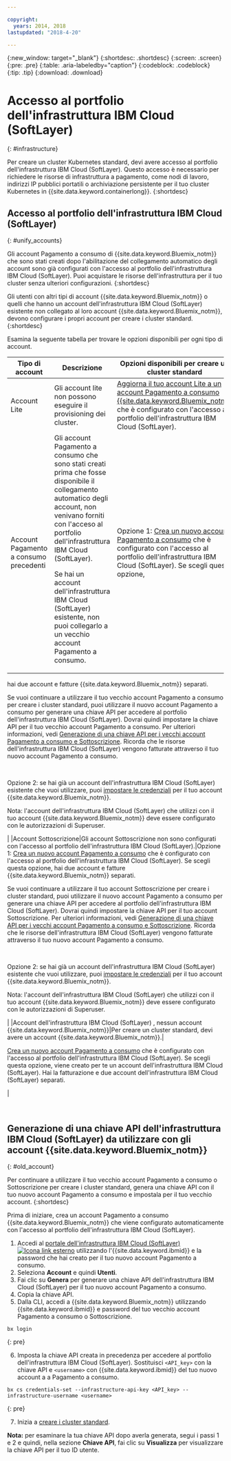 ```yaml
---

copyright:
  years: 2014, 2018
lastupdated: "2018-4-20"

---
```


{:new_window: target="_blank"}
{:shortdesc: .shortdesc}
{:screen: .screen}
{:pre: .pre}
{:table: .aria-labeledby="caption"}
{:codeblock: .codeblock}
{:tip: .tip}
{:download: .download}


# Accesso al portfolio dell'infrastruttura IBM Cloud (SoftLayer)
{: #infrastructure}

Per creare un cluster Kubernetes standard, devi avere accesso al portfolio dell'infrastruttura IBM Cloud (SoftLayer). Questo accesso è necessario per richiedere le risorse di infrastruttura a pagamento, come nodi di lavoro, indirizzi IP pubblici portatili o archiviazione persistente per il tuo cluster Kubernetes in {{site.data.keyword.containerlong}}.
{:shortdesc}

## Accesso al portfolio dell'infrastruttura IBM Cloud (SoftLayer)
{: #unify_accounts}

Gli account Pagamento a consumo di {{site.data.keyword.Bluemix_notm}} che sono stati creati dopo l'abilitazione del collegamento automatico degli account sono già configurati con l'accesso al portfolio dell'infrastruttura IBM Cloud (SoftLayer). Puoi acquistare le risorse dell'infrastruttura per il tuo cluster senza ulteriori configurazioni.
{:shortdesc}

Gli utenti con altri tipi di account {{site.data.keyword.Bluemix_notm}} o quelli che hanno un account dell'infrastruttura IBM Cloud (SoftLayer) esistente non collegato al loro account {{site.data.keyword.Bluemix_notm}}, devono configurare i propri account per creare i cluster standard.
{:shortdesc}

Esamina la seguente tabella per trovare le opzioni disponibili per ogni tipo di account.

|Tipo di account|Descrizione|Opzioni disponibili per creare un cluster standard|
|------------|-----------|----------------------------------------------|
|Account Lite|Gli account lite non possono eseguire il provisioning dei cluster.|[Aggiorna il tuo account Lite a un account Pagamento a consumo {{site.data.keyword.Bluemix_notm}}](/docs/account/index.html#billableacts) che è configurato con l'accesso al portfolio dell'infrastruttura IBM Cloud (SoftLayer).|
|Account Pagamento a consumo precedenti|Gli account Pagamento a consumo che sono stati creati prima che fosse disponibile il collegamento automatico degli account, non venivano forniti con l'acceso al portfolio dell'infrastruttura IBM Cloud (SoftLayer).<p>Se hai un account dell'infrastruttura IBM Cloud (SoftLayer) esistente, non puoi collegarlo a un vecchio account Pagamento a consumo.</p>|Opzione 1: [Crea un nuovo account Pagamento a consumo](/docs/account/index.html#billableacts) che è configurato con l'accesso al portfolio dell'infrastruttura IBM Cloud (SoftLayer). Se scegli questa opzione,
hai due account e fatture {{site.data.keyword.Bluemix_notm}}
separati.<p>Se vuoi continuare a utilizzare il tuo vecchio account Pagamento a consumo per creare i cluster standard, puoi utilizzare il nuovo account Pagamento a consumo per generare una chiave API per accedere al portfolio dell'infrastruttura IBM Cloud (SoftLayer). Dovrai quindi impostare la chiave API
per il tuo vecchio account Pagamento a consumo. Per ulteriori informazioni, vedi [Generazione di
una chiave API per i vecchi account Pagamento a consumo e Sottoscrizione](#old_account). Ricorda che le risorse dell'infrastruttura IBM Cloud (SoftLayer) vengono fatturate attraverso il tuo nuovo account Pagamento a consumo.</p></br><p>Opzione 2: se hai già un account dell'infrastruttura IBM Cloud (SoftLayer) esistente che vuoi utilizzare, puoi [impostare le credenziali](cs_cli_reference.html#cs_credentials_set) per il tuo account {{site.data.keyword.Bluemix_notm}}.</p><p>Nota: l'account dell'infrastruttura IBM Cloud (SoftLayer) che utilizzi con il tuo account {{site.data.keyword.Bluemix_notm}} deve essere configurato con le autorizzazioni di Superuser.</p>|
|Account Sottoscrizione|Gli account Sottoscrizione non sono configurati con l'accesso al portfolio dell'infrastruttura IBM Cloud (SoftLayer).|Opzione 1: [Crea un nuovo account Pagamento a consumo](/docs/account/index.html#billableacts) che è configurato con l'accesso al portfolio dell'infrastruttura IBM Cloud (SoftLayer). Se scegli questa opzione,
hai due account e fatture {{site.data.keyword.Bluemix_notm}}
separati.<p>Se vuoi continuare a utilizzare il tuo account Sottoscrizione per creare i cluster standard, puoi utilizzare il nuovo account Pagamento a consumo per generare una chiave API per accedere al portfolio dell'infrastruttura IBM Cloud (SoftLayer). Dovrai quindi impostare la chiave API
per il tuo account Sottoscrizione. Per ulteriori informazioni, vedi [Generazione di
una chiave API per i vecchi account Pagamento a consumo e Sottoscrizione](#old_account). Ricorda che le risorse dell'infrastruttura IBM Cloud (SoftLayer) vengono fatturate attraverso il tuo nuovo account Pagamento a consumo.</p></br><p>Opzione 2: se hai già un account dell'infrastruttura IBM Cloud (SoftLayer) esistente che vuoi utilizzare, puoi [impostare le credenziali](cs_cli_reference.html#cs_credentials_set) per il tuo account {{site.data.keyword.Bluemix_notm}}.<p>Nota: l'account dell'infrastruttura IBM Cloud (SoftLayer) che utilizzi con il tuo account {{site.data.keyword.Bluemix_notm}} deve essere configurato con le autorizzazioni di Superuser.</p>|
|Account dell'infrastruttura IBM Cloud (SoftLayer) , nessun account {{site.data.keyword.Bluemix_notm}}|Per creare un cluster standard, devi avere un account {{site.data.keyword.Bluemix_notm}}.|<p>[Crea un nuovo account Pagamento a consumo](/docs/account/index.html#billableacts) che è configurato con l'accesso al portfolio dell'infrastruttura IBM Cloud (SoftLayer). Se scegli questa opzione, viene creato per te un account dell'infrastruttura IBM Cloud (SoftLayer). Hai la fatturazione e due account dell'infrastruttura IBM Cloud (SoftLayer) separati.</p>|

<br />


## Generazione di una chiave API dell'infrastruttura IBM Cloud (SoftLayer) da utilizzare con gli account {{site.data.keyword.Bluemix_notm}}
{: #old_account}

Per continuare a utilizzare il tuo vecchio account Pagamento a consumo o Sottoscrizione per creare i cluster standard, genera una chiave API con il tuo nuovo account Pagamento a consumo e impostala per il tuo vecchio account.
{:shortdesc}

Prima di iniziare, crea un account Pagamento a consumo {{site.data.keyword.Bluemix_notm}} che viene configurato automaticamente con l'accesso al portfolio dell'infrastruttura IBM Cloud (SoftLayer).

1.  Accedi al [portale dell'infrastruttura IBM Cloud (SoftLayer) ![Icona link esterno](../icons/launch-glyph.svg "Icona link esterno")](https://control.softlayer.com/) utilizzando l'{{site.data.keyword.ibmid}} e la password che hai creato per il tuo nuovo account Pagamento a consumo.
2.  Seleziona **Account** e quindi **Utenti**.
3.  Fai clic su **Genera** per generare una chiave API dell'infrastruttura IBM Cloud (SoftLayer) per il tuo nuovo account Pagamento a consumo.
4.  Copia la chiave API.
5.  Dalla CLI, accedi a {{site.data.keyword.Bluemix_notm}}
utilizzando {{site.data.keyword.ibmid}} e password del tuo vecchio account Pagamento a consumo o
Sottoscrizione.

  ```
  bx login
  ```
  {: pre}

6.  Imposta la chiave API creata in precedenza per accedere al portfolio dell'infrastruttura IBM Cloud (SoftLayer). Sostituisci `<API_key>` con la chiave API e `<username>` con {{site.data.keyword.ibmid}} del tuo nuovo account a a Pagamento a consumo.

  ```
  bx cs credentials-set --infrastructure-api-key <API_key> --infrastructure-username <username>
  ```
  {: pre}

7.  Inizia a [creare i cluster standard](cs_clusters.html#clusters_cli).

**Nota:** per esaminare la tua chiave API dopo averla generata, segui i passi 1 e 2 e quindi, nella
sezione **Chiave API**, fai clic su **Visualizza** per visualizzare la chiave API
per il tuo ID utente.

